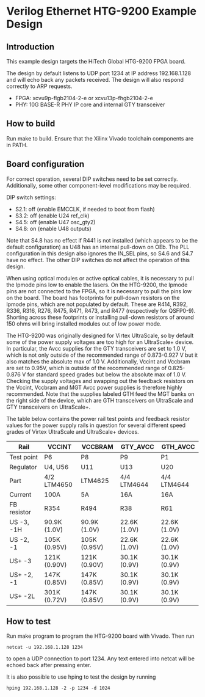 # Verilog Ethernet HTG-9200 Example Design

## Introduction

This example design targets the HiTech Global HTG-9200 FPGA board.

The design by default listens to UDP port 1234 at IP address 192.168.1.128 and will echo back any packets received.  The design will also respond correctly to ARP requests.

*  FPGA: xcvu9p-flgb2104-2-e or xcvu13p-fhgb2104-2-e
*  PHY: 10G BASE-R PHY IP core and internal GTY transceiver

## How to build

Run make to build.  Ensure that the Xilinx Vivado toolchain components are in PATH.

## Board configuration

For correct operation, several DIP switches need to be set correctly.  Additionally, some other component-level modifications may be required.

DIP switch settings:

* S2.1: off (enable EMCCLK, if needed to boot from flash)
* S3.2: off (enable U24 ref_clk)
* S4.5: off (enable U47 osc_gty2)
* S4.8: on  (enable U48 outputs)

Note that S4.8 has no effect if R441 is not installed (which appears to be the default configuration) as U48 has an internal pull-down on OEb.  The PLL configuration in this design also ignores the IN_SEL pins, so S4.6 and S4.7 have no effect.  The other DIP switches do not affect the operation of this design.

When using optical modules or active optical cables, it is necessary to pull the lpmode pins low to enable the lasers.  On the HTG-9200, the lpmode pins are not connected to the FPGA, so it is necessary to pull the pins low on the board.  The board has footprints for pull-down resistors on the lpmode pins, which are not populated by default.   These are R414, R392, R336, R316, R276, R475, R471, R473, and R477 (respectively for QSFP0-9).  Shorting across these footprints or installing pull-down resistors of around 150 ohms will bring installed modules out of low power mode.

The HTG-9200 was originally designed for Virtex UltraScale, so by default some of the power supply voltages are too high for an UltraScale+ device.  In particular, the Avcc supplies for the GTY transceivers are set to 1.0 V, which is not only outside of the recommended range of 0.873-0.927 V but it also matches the absolute max of 1.0 V.  Additionally, Vccint and Vccbram are set to 0.95V, which is outside of the recommended range of 0.825-0.876 V for standard speed grades but below the absolute max of 1.0 V.  Checking the supply voltages and swapping out the feedback resistors on the Vccint, Vccbram and MGT Avcc power supplies is therefore highly recommended.  Note that the supplies labeled GTH feed the MGT banks on the right side of the device, which are GTH transceivers on UltraScale and GTY transceivers on UltraScale+.

The table below contains the power rail test points and feedback resistor values for the power supply rails in question for several different speed grades of Virtex UltraScale and UltraScale+ devices.

| Rail        | VCCINT       | VCCBRAM      | GTY_AVCC     | GTH_AVCC     |
| ----------- | ------------ | ------------ | ------------ | ------------ |
| Test point  | P6           | P8           | P9           | P1           |
| Regulator   | U4, U56      | U11          | U13          | U20          |
| Part        | 4/2 LTM4650  | LTM4625      | 4/4 LTM4644  | 4/4 LTM4644  |
| Current     | 100A         | 5A           | 16A          | 16A          |
| FB resistor | R354         | R494         | R38          | R61          |
| US -3, -1H  | 90.9K (1.0V) | 90.9K (1.0V) | 22.6K (1.0V) | 22.6K (1.0V) |
| US -2, -1   | 105K (0.95V) | 105K (0.95V) | 22.6K (1.0V) | 22.6K (1.0V) |
| US+ -3      | 121K (0.90V) | 121K (0.90V) | 30.1K (0.9V) | 30.1K (0.9V) |
| US+ -2, -1  | 147K (0.85V) | 147K (0.85V) | 30.1K (0.9V) | 30.1K (0.9V) |
| US+ -2L     | 301K (0.72V) | 147K (0.85V) | 30.1K (0.9V) | 30.1K (0.9V) |

## How to test

Run make program to program the HTG-9200 board with Vivado.  Then run

    netcat -u 192.168.1.128 1234

to open a UDP connection to port 1234.  Any text entered into netcat will be echoed back after pressing enter.

It is also possible to use hping to test the design by running

    hping 192.168.1.128 -2 -p 1234 -d 1024
